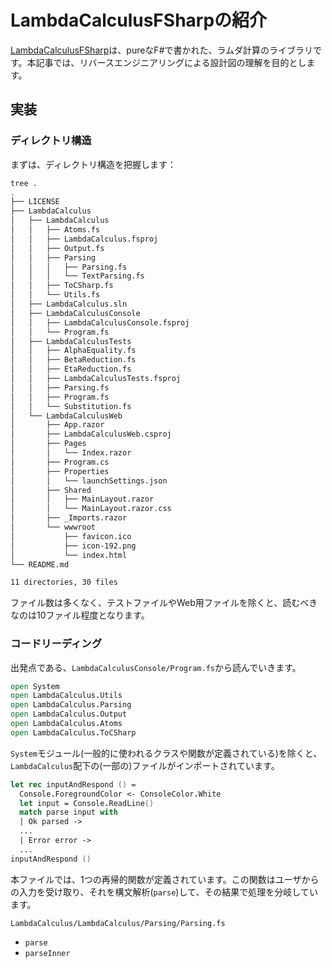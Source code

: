 # LambdaCalculusFSharpの紹介

[LambdaCalculusFSharp](https://github.com/WhiteBlackGoose/LambdaCalculusFSharp/tree/main)は、pureなF#で書かれた、ラムダ計算のライブラリです。本記事では、リバースエンジニアリングによる設計図の理解を目的とします。

## 実装

### ディレクトリ構造

まずは、ディレクトリ構造を把握します：

```sh
tree .
.
├── LICENSE
├── LambdaCalculus
│   ├── LambdaCalculus
│   │   ├── Atoms.fs
│   │   ├── LambdaCalculus.fsproj
│   │   ├── Output.fs
│   │   ├── Parsing
│   │   │   ├── Parsing.fs
│   │   │   └── TextParsing.fs
│   │   ├── ToCSharp.fs
│   │   └── Utils.fs
│   ├── LambdaCalculus.sln
│   ├── LambdaCalculusConsole
│   │   ├── LambdaCalculusConsole.fsproj
│   │   └── Program.fs
│   ├── LambdaCalculusTests
│   │   ├── AlphaEquality.fs
│   │   ├── BetaReduction.fs
│   │   ├── EtaReduction.fs
│   │   ├── LambdaCalculusTests.fsproj
│   │   ├── Parsing.fs
│   │   ├── Program.fs
│   │   └── Substitution.fs
│   └── LambdaCalculusWeb
│       ├── App.razor
│       ├── LambdaCalculusWeb.csproj
│       ├── Pages
│       │   └── Index.razor
│       ├── Program.cs
│       ├── Properties
│       │   └── launchSettings.json
│       ├── Shared
│       │   ├── MainLayout.razor
│       │   └── MainLayout.razor.css
│       ├── _Imports.razor
│       └── wwwroot
│           ├── favicon.ico
│           ├── icon-192.png
│           └── index.html
└── README.md

11 directories, 30 files
```

ファイル数は多くなく、テストファイルやWeb用ファイルを除くと、読むべきなのは10ファイル程度となります。

### コードリーディング

出発点である、`LambdaCalculusConsole/Program.fs`から読んでいきます。

```fs
open System
open LambdaCalculus.Utils
open LambdaCalculus.Parsing
open LambdaCalculus.Output
open LambdaCalculus.Atoms
open LambdaCalculus.ToCSharp
```

`System`モジュール(一般的に使われるクラスや関数が定義されている)を除くと、`LambdaCalculus`配下の(一部の)ファイルがインポートされています。

```fs
let rec inputAndRespond () =
  Console.ForegroundColor <- ConsoleColor.White
  let input = Console.ReadLine()
  match parse input with
  | Ok parsed ->
  ...
  | Error error ->
  ...
inputAndRespond ()
```

本ファイルでは、1つの再帰的関数が定義されています。この関数はユーザからの入力を受け取り、それを構文解析(`parse`)して、その結果で処理を分岐しています。

`LambdaCalculus/LambdaCalculus/Parsing/Parsing.fs`

- `parse`
- `parseInner`
